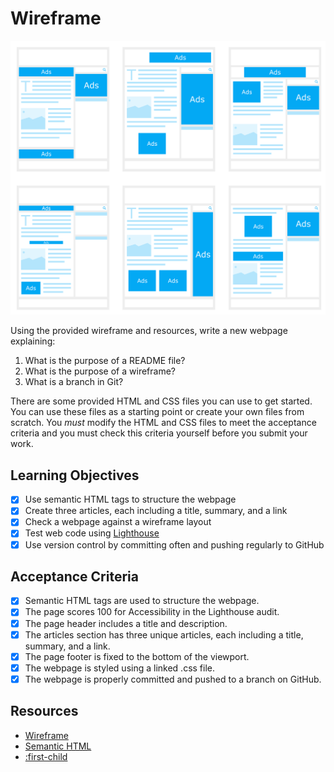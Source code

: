 # Wireframe

![Wireframe](./wireframe.png)

Using the provided wireframe and resources, write a new webpage explaining:

1. What is the purpose of a README file?
1. What is the purpose of a wireframe?
1. What is a branch in Git?

There are some provided HTML and CSS files you can use to get started. You can use these files as a starting point or create your own files from scratch. You _must_ modify the HTML and CSS files to meet the acceptance criteria and you must check this criteria yourself before you submit your work.

## Learning Objectives

<!--{{<objectives>}}>-->  

- [x] Use semantic HTML tags to structure the webpage
- [x] Create three articles, each including a title, summary, and a link
- [x] Check a webpage against a wireframe layout
- [x] Test web code using [Lighthouse](https://programming.codeyourfuture.io/guides/testing/lighthouse)
- [x] Use version control by committing often and pushing regularly to GitHub
<!--{{</objectives>}}>-->

## Acceptance Criteria

- [x] Semantic HTML tags are used to structure the webpage.
- [x] The page scores 100 for Accessibility in the Lighthouse audit.
- [x] The page header includes a title and description.
- [x] The articles section has three unique articles, each including a title, summary, and a link.
- [x] The page footer is fixed to the bottom of the viewport.
- [x] The webpage is styled using a linked .css file.
- [x] The webpage is properly committed and pushed to a branch on GitHub.

## Resources

- [Wireframe](https://www.productplan.com/glossary/wireframe/)
- [Semantic HTML](https://www.w3schools.com/html/html5_semantic_elements.asp)
- [:first-child](https://developer.mozilla.org/en-US/docs/Web/CSS/:first-child)
